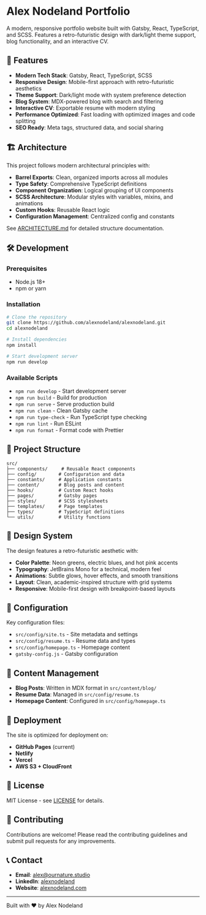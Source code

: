 # Alex Nodeland Portfolio

A modern, responsive portfolio website built with Gatsby, React, TypeScript, and SCSS. Features a retro-futuristic design with dark/light theme support, blog functionality, and an interactive CV.

## 🚀 Features

- **Modern Tech Stack**: Gatsby, React, TypeScript, SCSS
- **Responsive Design**: Mobile-first approach with retro-futuristic aesthetics
- **Theme Support**: Dark/light mode with system preference detection
- **Blog System**: MDX-powered blog with search and filtering
- **Interactive CV**: Exportable resume with modern styling
- **Performance Optimized**: Fast loading with optimized images and code splitting
- **SEO Ready**: Meta tags, structured data, and social sharing

## 🏗️ Architecture

This project follows modern architectural principles with:

- **Barrel Exports**: Clean, organized imports across all modules
- **Type Safety**: Comprehensive TypeScript definitions
- **Component Organization**: Logical grouping of UI components
- **SCSS Architecture**: Modular styles with variables, mixins, and animations
- **Custom Hooks**: Reusable React logic
- **Configuration Management**: Centralized config and constants

See [ARCHITECTURE.md](./ARCHITECTURE.md) for detailed structure documentation.

## 🛠️ Development

### Prerequisites

- Node.js 18+ 
- npm or yarn

### Installation

```bash
# Clone the repository
git clone https://github.com/alexnodeland/alexnodeland.git
cd alexnodeland

# Install dependencies
npm install

# Start development server
npm run develop
```

### Available Scripts

- `npm run develop` - Start development server
- `npm run build` - Build for production
- `npm run serve` - Serve production build
- `npm run clean` - Clean Gatsby cache
- `npm run type-check` - Run TypeScript type checking
- `npm run lint` - Run ESLint
- `npm run format` - Format code with Prettier

## 📁 Project Structure

```
src/
├── components/     # Reusable React components
├── config/        # Configuration and data
├── constants/     # Application constants
├── content/       # Blog posts and content
├── hooks/         # Custom React hooks
├── pages/         # Gatsby pages
├── styles/        # SCSS stylesheets
├── templates/     # Page templates
├── types/         # TypeScript definitions
└── utils/         # Utility functions
```

## 🎨 Design System

The design features a retro-futuristic aesthetic with:

- **Color Palette**: Neon greens, electric blues, and hot pink accents
- **Typography**: JetBrains Mono for a technical, modern feel
- **Animations**: Subtle glows, hover effects, and smooth transitions
- **Layout**: Clean, academic-inspired structure with grid systems
- **Responsive**: Mobile-first design with breakpoint-based layouts

## 🔧 Configuration

Key configuration files:

- `src/config/site.ts` - Site metadata and settings
- `src/config/resume.ts` - Resume data and types
- `src/config/homepage.ts` - Homepage content
- `gatsby-config.js` - Gatsby configuration

## 📝 Content Management

- **Blog Posts**: Written in MDX format in `src/content/blog/`
- **Resume Data**: Managed in `src/config/resume.ts`
- **Homepage Content**: Configured in `src/config/homepage.ts`

## 🚀 Deployment

The site is optimized for deployment on:

- **GitHub Pages** (current)
- **Netlify**
- **Vercel**
- **AWS S3 + CloudFront**

## 📄 License

MIT License - see [LICENSE](LICENSE) for details.

## 🤝 Contributing

Contributions are welcome! Please read the contributing guidelines and submit pull requests for any improvements.

## 📞 Contact

- **Email**: [alex@ournature.studio](mailto:alex@ournature.studio)
- **LinkedIn**: [alexnodeland](https://linkedin.com/in/alexnodeland)
- **Website**: [alexnodeland.com](https://alexnodeland.com)

---

Built with ❤️ by Alex Nodeland
